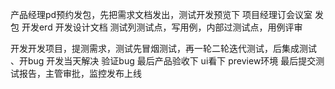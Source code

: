 产品经理pd预约发包，先把需求文档发出，测试开发预览下
项目经理订会议室 发包
开发erd 开发设计文档
测试列测试点，写用例，内部过测试点，用例评审

开发开发项目，提测需求，测试先冒烟测试，再一轮二轮迭代测试，后集成测试
、开bug 开发当天解决 验证bug 
最后产品验收下 ui看下  preview环境
最后提交测试报告，主管审批，监控发布上线